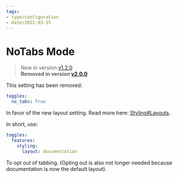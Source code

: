 ```yaml
---
tags:
- type/configuration
- date/2022-03-15
---
```

# NoTabs Mode   
   
> New in version [v1.2.0](/not_created.md)   
> **Removed in version [v2.0.0](/not_created.md)**   
   
This setting has been removed:   
``` yaml
toggles:
  no_tabs: True
```
   
   
In favor of the new layout setting. Read more here: [Styling#Layouts](../../Configurations/Styling/Styling.md#layouts).   
   
In short, use:   
``` yaml
toggles:
  features:
    styling: 
      layout: documentation
```
   
   
To opt out of tabbing. (Opting out is also not longer needed because documentation is now the default layout).